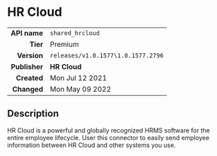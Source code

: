 # HR Cloud
| | |
|-:|-|
|**API name**|`shared_hrcloud`|
|**Tier**|Premium|
|**Version**|`releases/v1.0.1577\1.0.1577.2796`|
|**Publisher**|**HR Cloud**|
|**Created**|Mon Jul 12 2021|
|**Changed**|Mon May 09 2022|

## Description
HR Cloud is a powerful and globally recognized HRMS software for the entire employee lifecycle.
User this connector to easily send employee information between HR Cloud and other systems you use.
